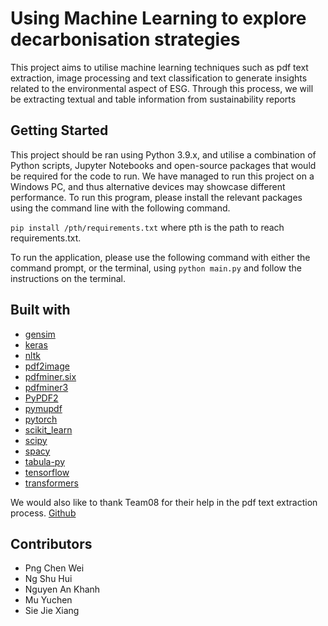 # Using Machine Learning to explore decarbonisation strategies
This project aims to utilise machine learning techniques such as pdf text extraction, image processing and text classification to generate insights related to the environmental aspect of ESG. Through this process, we will be extracting textual and table information from sustainability reports

## Getting Started
This project should be ran using Python 3.9.x, and utilise a combination of Python scripts, Jupyter Notebooks and open-source packages that would be required for the code to run. We have managed to run this project on a Windows PC, and thus alternative devices may showcase different performance. To run this program, please install the relevant packages using the command line with the following command.

`pip install /pth/requirements.txt`
where pth is the path to reach requirements.txt.

To run the application, please use the following command with either the command prompt, or the terminal, using
`python main.py`
and follow the instructions on the terminal. 

## Built with
* [gensim](https://github.com/RaRe-Technologies/gensim)
* [keras](https://keras.io/)
* [nltk](https://www.nltk.org/)
* [pdf2image](https://github.com/Belval/pdf2image)
* [pdfminer.six](https://pdfminersix.readthedocs.io/en/latest/)
* [pdfminer3](https://github.com/gwk/pdfminer3)
* [PyPDF2](https://pypdf2.readthedocs.io/en/latest/)
* [pymupdf](https://pymupdf.readthedocs.io/en/latest/toc.html)
* [pytorch](https://pytorch.org/)
* [scikit_learn](https://scikit-learn.org/)
* [scipy](https://scipy.org/)
* [spacy](https://spacy.io/)
* [tabula-py](https://tabula-py.readthedocs.io/en/latest/)
* [tensorflow](https://www.tensorflow.org/)
* [transformers](https://pytorch.org/hub/huggingface_pytorch-transformers/)

We would also like to thank Team08 for their help in the pdf text extraction process.
[Github](https://github.com/jaokuean/team08-capstone)

## Contributors
* Png Chen Wei
* Ng Shu Hui
* Nguyen An Khanh
* Mu Yuchen
* Sie Jie Xiang
